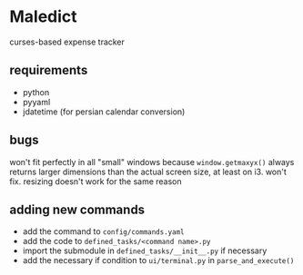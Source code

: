 # Maledict
curses-based expense tracker

## requirements
- python
- pyyaml
- jdatetime (for persian calendar conversion)

## bugs
won't fit perfectly in all "small" windows because `window.getmaxyx()` always returns larger dimensions than the actual screen size, at least on i3. won't fix.
resizing doesn't work for the same reason

## adding new commands
- add the command to `config/commands.yaml`
- add the code to `defined_tasks/<command name>.py`
- import the submodule in `defined_tasks/__init__.py` if necessary
- add the necessary if condition to `ui/terminal.py` in `parse_and_execute()`
